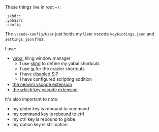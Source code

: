 These things live in root `~/`:
```
.skhdrc
.yabairc
.config
```

The `vscode-config/User` just holds my User vscode `keybindings.json` and `settings.json` files.

I use:
- [yabai](https://github.com/koekeishiya/yabai/wiki) tiling window manager
  - I use [skhd](https://github.com/koekeishiya/skhd) to define my yabai shortcuts
  - I use [jq](https://formulae.brew.sh/formula/jq) for the crazier shortcuts
  - I have [disabled SIP](https://github.com/koekeishiya/yabai/wiki/Disabling-System-Integrity-Protection)
  - I have configured scripting addition
- [the neovim vscode extension](https://marketplace.visualstudio.com/items?itemName=asvetliakov.vscode-neovim)
- [the which key vscode extension](https://marketplace.visualstudio.com/items?itemName=VSpaceCode.whichkey)

It's also important to note:
- my globe key is rebound to command
- my command key is rebound to ctrl
- my ctrl key is rebound to globe
- my option key is still option
